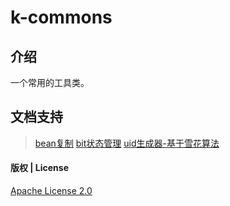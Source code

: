 # k-commons

## 介绍

一个常用的工具类。

## 文档支持

> [bean复制](doc/bean/BeanCopyUtils-zh.md) 
> [bit状态管理](doc/state/BitState-zh.md)
> [uid生成器-基于雪花算法](doc/uid/UidGenerator-zh.md)


#### 版权 | License

[Apache License 2.0](https://www.apache.org/licenses/LICENSE-2.0)
